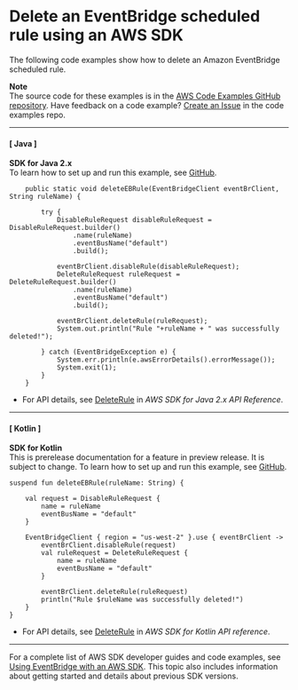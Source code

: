 # Delete an EventBridge scheduled rule using an AWS SDK<a name="example_eventbridge_DeleteRule_section"></a>

The following code examples show how to delete an Amazon EventBridge scheduled rule\.

**Note**  
The source code for these examples is in the [AWS Code Examples GitHub repository](https://github.com/awsdocs/aws-doc-sdk-examples)\. Have feedback on a code example? [Create an Issue](https://github.com/awsdocs/aws-doc-sdk-examples/issues/new/choose) in the code examples repo\. 

------
#### [ Java ]

**SDK for Java 2\.x**  
 To learn how to set up and run this example, see [GitHub](https://github.com/awsdocs/aws-doc-sdk-examples/tree/main/javav2/example_code/eventbridge#readme)\. 
  

```
    public static void deleteEBRule(EventBridgeClient eventBrClient, String ruleName) {

        try {
            DisableRuleRequest disableRuleRequest = DisableRuleRequest.builder()
                .name(ruleName)
                .eventBusName("default")
                .build();

            eventBrClient.disableRule(disableRuleRequest);
            DeleteRuleRequest ruleRequest = DeleteRuleRequest.builder()
                .name(ruleName)
                .eventBusName("default")
                .build();

            eventBrClient.deleteRule(ruleRequest);
            System.out.println("Rule "+ruleName + " was successfully deleted!");

        } catch (EventBridgeException e) {
            System.err.println(e.awsErrorDetails().errorMessage());
            System.exit(1);
        }
    }
```
+  For API details, see [DeleteRule](https://docs.aws.amazon.com/goto/SdkForJavaV2/eventbridge-2015-10-07/DeleteRule) in *AWS SDK for Java 2\.x API Reference*\. 

------
#### [ Kotlin ]

**SDK for Kotlin**  
This is prerelease documentation for a feature in preview release\. It is subject to change\.
 To learn how to set up and run this example, see [GitHub](https://github.com/awsdocs/aws-doc-sdk-examples/tree/main/kotlin/services/eventbridge#code-examples)\. 
  

```
suspend fun deleteEBRule(ruleName: String) {

    val request = DisableRuleRequest {
        name = ruleName
        eventBusName = "default"
    }

    EventBridgeClient { region = "us-west-2" }.use { eventBrClient ->
        eventBrClient.disableRule(request)
        val ruleRequest = DeleteRuleRequest {
            name = ruleName
            eventBusName = "default"
        }

        eventBrClient.deleteRule(ruleRequest)
        println("Rule $ruleName was successfully deleted!")
    }
}
```
+  For API details, see [DeleteRule](https://github.com/awslabs/aws-sdk-kotlin#generating-api-documentation) in *AWS SDK for Kotlin API reference*\. 

------

For a complete list of AWS SDK developer guides and code examples, see [Using EventBridge with an AWS SDK](sdk-general-information-section.md)\. This topic also includes information about getting started and details about previous SDK versions\.